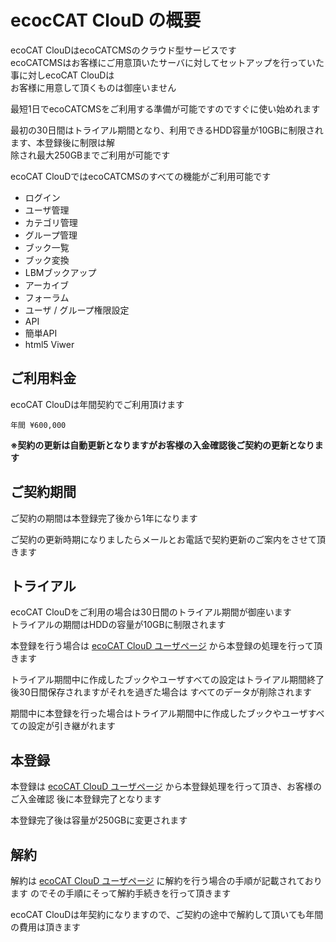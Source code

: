 ecocCAT ClouD の概要
====

ecoCAT ClouDはecoCATCMSのクラウド型サービスです  
ecoCATCMSはお客様にご用意頂いたサーバに対してセットアップを行っていた事に対しecoCAT ClouDは  
お客様に用意して頂くものは御座いません

最短1日でecoCATCMSをご利用する準備が可能ですのですぐに使い始めれます

最初の30日間はトライアル期間となり、利用できるHDD容量が10GBに制限されます、本登録後に制限は解  
除され最大250GBまでご利用が可能です

ecoCAT ClouDではecoCATCMSのすべての機能がご利用可能です

* ログイン
* ユーザ管理
* カテゴリ管理
* グループ管理
* ブック一覧
* ブック変換
* LBMブックアップ
* アーカイブ
* フォーラム
* ユーザ / グループ権限設定
* API
* 簡単API
* html5 Viwer

ご利用料金
----

ecoCAT ClouDは年間契約でご利用頂けます

    年間 ¥600,000

__※契約の更新は自動更新となりますがお客様の入金確認後ご契約の更新となります__

ご契約期間
----

ご契約の期間は本登録完了後から1年になります  

ご契約の更新時期になりましたらメールとお電話で契約更新のご案内をさせて頂きます

トライアル
----

ecoCAT ClouDをご利用の場合は30日間のトライアル期間が御座います  
トライアルの期間はHDDの容量が10GBに制限されます  

本登録を行う場合は [ecoCAT ClouD ユーザページ](http://userpage.ecocat.jp) から本登録の処理を行って頂きます

トライアル期間中に作成したブックやユーザすべての設定はトライアル期間終了後30日間保存されますがそれを過ぎた場合は
すべてのデータが削除されます

期間中に本登録を行った場合はトライアル期間中に作成したブックやユーザすべての設定が引き継がれます

本登録
----

本登録は [ecoCAT ClouD ユーザページ](http://userpage.ecocat.jp) から本登録処理を行って頂き、お客様のご入金確認
後に本登録完了となります

本登録完了後は容量が250GBに変更されます

解約
---

解約は [ecoCAT ClouD ユーザページ](http://userpage.ecocat.jp) に解約を行う場合の手順が記載されております
のでその手順にそって解約手続きを行って頂きます

ecoCAT ClouDは年契約になりますので、ご契約の途中で解約して頂いても年間の費用は頂きます
